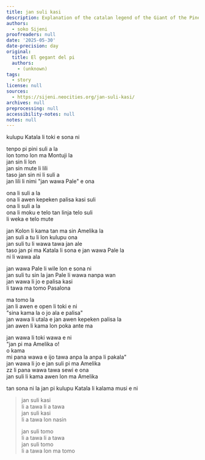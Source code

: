 ```yaml
---
title: jan suli kasi
description: Explanation of the catalan legend of the Giant of the Pine
authors:
  - soko Sijeni
proofreaders: null
date: '2025-05-30'
date-precision: day
original:
  title: El gegant del pi
  authors:
    - (unknown)
tags:
  - story
license: null
sources:
  - https://sijeni.neocities.org/jan-suli-kasi/
archives: null
preprocessing: null
accessibility-notes: null
notes: null
---
```


kulupu Katala li toki e sona ni  

tenpo pi pini suli a la  
lon tomo lon ma Montuji la  
jan sin li lon  
jan sin mute li lili  
taso jan sin ni li suli a  
jan lili li nimi "jan wawa Pale" e ona  

ona li suli a la  
ona li awen kepeken palisa kasi suli  
ona li suli a la  
ona li moku e telo tan linja telo suli  
li weka e telo mute  

jan Kolon li kama tan ma sin Amelika la  
jan suli a tu li lon kulupu ona  
jan suli tu li wawa tawa jan ale  
taso jan pi ma Katala li sona e jan wawa Pale la  
ni li wawa ala  

jan wawa Pale li wile lon e sona ni  
jan suli tu sin la jan Pale li wawa nanpa wan  
jan wawa li jo e palisa kasi  
li tawa ma tomo Pasalona  

ma tomo la  
jan li awen e open li toki e ni  
"sina kama la o jo ala e palisa"  
jan wawa li utala e jan awen kepeken palisa la  
jan awen li kama lon poka ante ma  

jan wawa li toki wawa e ni  
"jan pi ma Amelika o!  
o kama  
mi pana wawa e ijo tawa anpa la anpa li pakala"  
jan wawa li jo e jan suli pi ma Amelika  
zz li pana wawa tawa sewi e ona  
jan suli li kama awen lon ma Amelika  

tan sona ni la jan pi kulupu Katala li kalama musi e ni  

> jan suli kasi  
> li a tawa li a tawa  
> jan suli kasi  
> li a tawa lon nasin  
>  
> jan suli tomo  
> li a tawa li a tawa  
> jan suli tomo  
> li a tawa lon ma tomo  
